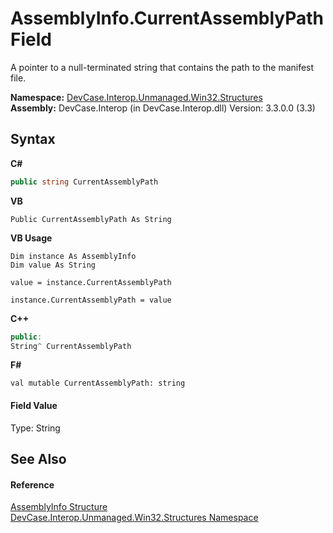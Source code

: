 # AssemblyInfo.CurrentAssemblyPath Field
 

A pointer to a null-terminated string that contains the path to the manifest file.

**Namespace:**&nbsp;<a href="N_DevCase_Interop_Unmanaged_Win32_Structures">DevCase.Interop.Unmanaged.Win32.Structures</a><br />**Assembly:**&nbsp;DevCase.Interop (in DevCase.Interop.dll) Version: 3.3.0.0 (3.3)

## Syntax

**C#**<br />
``` C#
public string CurrentAssemblyPath
```

**VB**<br />
``` VB
Public CurrentAssemblyPath As String
```

**VB Usage**<br />
``` VB Usage
Dim instance As AssemblyInfo
Dim value As String

value = instance.CurrentAssemblyPath

instance.CurrentAssemblyPath = value
```

**C++**<br />
``` C++
public:
String^ CurrentAssemblyPath
```

**F#**<br />
``` F#
val mutable CurrentAssemblyPath: string
```


#### Field Value
Type: String

## See Also


#### Reference
<a href="T_DevCase_Interop_Unmanaged_Win32_Structures_AssemblyInfo">AssemblyInfo Structure</a><br /><a href="N_DevCase_Interop_Unmanaged_Win32_Structures">DevCase.Interop.Unmanaged.Win32.Structures Namespace</a><br />